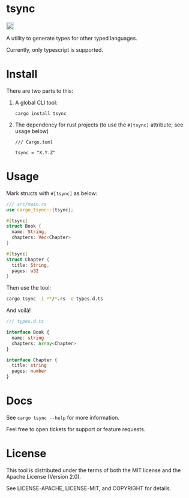 # tsync

<a href="https://crates.io/crates/tsync"><img src="https://img.shields.io/crates/v/tsync.svg?style=for-the-badge" height="20" alt="License: MIT OR Apache-2.0" /></a>

A utility to generate types for other typed languages.

Currently, only typescript is supported.


# Install

There are two parts to this:

1. A global CLI tool:

   ```
   cargo install tsync
   ```

2. The dependency for rust projects (to use the `#[tsync]` attribute; see usage below)

   ```
   /// Cargo.toml
 
   tsync = "X.Y.Z"
   ```

# Usage

Mark structs with `#[tsync]` as below:

```rust
/// src/main.rs
use cargo_tsync::{tsync};

#[tsync]
struct Book {
  name: String,
  chapters: Vec<Chapter>
}

#[tsync]
struct Chapter {
  title: String,
  pages: u32
}
```

Then use the tool:

```sh
cargo tsync -i **/*.rs -o types.d.ts
```

And voilà!

```ts
/// types.d.ts

interface Book {
  name: string
  chapters: Array<Chapter>
}

interface Chapter {
  title: string
  pages: number
}
```

# Docs

See `cargo tsync --help` for more information.

Feel free to open tickets for support or feature requests.

# License

This tool is distributed under the terms of both the MIT license and the Apache License (Version 2.0).

See LICENSE-APACHE, LICENSE-MIT, and COPYRIGHT for details.
